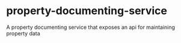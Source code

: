 # property-documenting-service
A property documenting service that exposes an api for maintaining property data
